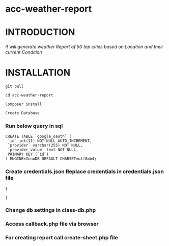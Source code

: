 # acc-weather-report

# INTRODUCTION 
###### It will generate weather Report of 50 top cities based on Location and their current Condition

# INSTALLATION
```
git pull
```
```
cd acc-weather-report
```
```
Composer install
```
```
Create Database
```
### Run below query in sql
```
CREATE TABLE `google_oauth` (
 `id` int(11) NOT NULL AUTO_INCREMENT,
 `provider` varchar(255) NOT NULL,
 `provider_value` text NOT NULL,
 PRIMARY KEY (`id`)
) ENGINE=InnoDB DEFAULT CHARSET=utf8mb4;
```
### Create credentials.json Replace credentials in credentials.json file
```
{

}
```

### Change db settings in class-db.php

### Access callback.php file via browser

### For creating report call create-sheet.php file
